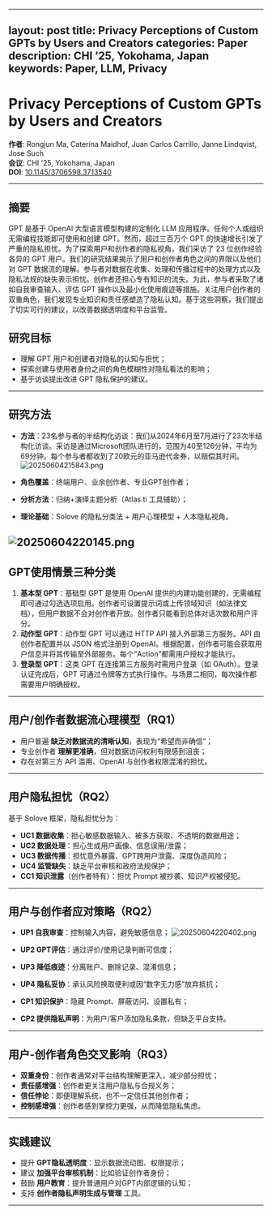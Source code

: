 
---
  layout: post
  title: Privacy Perceptions of Custom GPTs by Users and Creators
  categories: Paper
  description: CHI ’25, Yokohama, Japan
  keywords: Paper, LLM, Privacy
---
# Privacy Perceptions of Custom GPTs by Users and Creators

**作者**: Rongjun Ma, Caterina Maidhof, Juan Carlos Carrillo, Janne Lindqvist, Jose Such  
**会议**: CHI ’25, Yokohama, Japan  
**DOI**: [10.1145/3706598.3713540](https://doi.org/10.1145/3706598.3713540)

---

## 摘要

GPT 是基于 OpenAI 大型语言模型构建的定制化 LLM 应用程序。任何个人或组织无需编程技能即可使用和创建 GPT。然而，超过三百万个 GPT 的快速增长引发了严重的隐私担忧。为了探索用户和创作者的隐私视角，我们采访了 23 位创作经验各异的 GPT 用户。我们的研究结果揭示了用户和创作者角色之间的界限以及他们对 GPT 数据流的理解。参与者对数据在收集、处理和传播过程中的处理方式以及隐私法规的缺失表示担忧。创作者还担心专有知识的流失。为此，参与者采取了诸如自我审查输入、评估 GPT 操作以及最小化使用痕迹等措施。关注用户创作者的双重角色，我们发现专业知识和责任感塑造了隐私认知。基于这些洞察，我们提出了切实可行的建议，以改善数据透明度和平台监管。

## 研究目标

- 理解 GPT 用户和创建者对隐私的认知与担忧；
- 探索创建与使用者身份之间的角色模糊性对隐私看法的影响；
- 基于访谈提出改进 GPT 隐私保护的建议。

---

## 研究方法

- **方法**：23名参与者的半结构化访谈：我们从2024年6月至7月进行了23次半结构化访谈。采访是通过Microsoft团队进行的，范围为40至126分钟，平均为69分钟。每个参与者都收到了20欧元的亚马逊代金券，以赔偿其时间。
![20250604215843.png](http://5065932km2.zicp.vip:8089/i/2025/06/04/68405116be67f.png)

- **角色覆盖**：终端用户、业余创作者、专业GPT创作者；
- **分析方法**：归纳+演绎主题分析（Atlas.ti 工具辅助）；
- **理论基础**：Solove 的隐私分类法 + 用户心理模型 + 人本隐私视角。

![20250604220145.png](http://5065932km2.zicp.vip:8089/i/2025/06/04/684051cd03c35.png)
---
## GPT使用情景三种分类

1. **基本型 GPT**：基础型 GPT 是使用 OpenAI 提供的内建功能创建的，无需编程即可通过勾选选项启用。创作者可设置提示词或上传领域知识（如法律文档），但用户数据不会对创作者开放。创作者只能看到总体对话次数和用户评分。
2. **动作型 GPT**：动作型 GPT 可以通过 HTTP API 接入外部第三方服务。API 由创作者配置并以 JSON 格式注册到 OpenAI。根据配置，创作者可能会获取用户信息并将其传输至外部服务。每个“Action”都需用户授权才能执行。
3. **登录型 GPT**：这类 GPT 在连接第三方服务时需用户登录（如 OAuth）。登录认证完成后，GPT 可通过令牌等方式执行操作。与场景二相同，每次操作都需要用户明确授权。


---

## 用户/创作者数据流心理模型（RQ1）

- 用户普遍 **缺乏对数据流的清晰认知**，表现为“希望而非确信”；
- 专业创作者 **理解更准确**，但对数据访问权利有限感到沮丧；
- 存在对第三方 API 滥用、OpenAI 与创作者权限混淆的担忧。

---

## 用户隐私担忧（RQ2）

基于 Solove 框架，隐私担忧分为：

- **UC1 数据收集**：担心敏感数据输入、被多方获取、不透明的数据用途；
- **UC2 数据处理**：担心生成用户画像、信息误用/泄露；
- **UC3 数据传播**：担忧意外暴露、GPT跨用户泄露、深度伪造风险；
- **UC4 监管缺失**：缺乏平台审核和政府法规保护；
- **CC1 知识泄露**（创作者特有）：担忧 Prompt 被抄袭、知识产权被侵犯。

---

## 用户与创作者应对策略（RQ2）

- **UP1 自我审查**：控制输入内容，避免敏感信息；
![20250604220402.png](http://5065932km2.zicp.vip:8089/i/2025/06/04/68405256051c1.png)

- **UP2 GPT评估**：通过评价/使用记录判断可信度；
- **UP3 降低痕迹**：分离账户、删除记录、混淆信息；
- **UP4 隐私妥协**：承认风险换取便利或因“数字无力感”放弃抵抗；
- **CP1 知识保护**：隐藏 Prompt、屏蔽访问、设置私有；
- **CP2 提供隐私声明**：为用户/客户添加隐私条款，但缺乏平台支持。

---
## 用户-创作者角色交叉影响（RQ3）

- **双重身份**：创作者通常对平台结构理解更深入，减少部分担忧；
- **责任感增强**：创作者更关注用户隐私与合规义务；
- **信任悖论**：即便理解系统，也不一定信任其他创作者；
- **控制感增强**：创作者感到掌控力更强，从而降低隐私焦虑。

---

## 实践建议

- 提升 **GPT隐私透明度**：显示数据流动图、权限提示；
- 建议 **加强平台审核机制**：比如验证创作者身份；
- 鼓励 **用户教育**：提升普通用户对GPT内部逻辑的认知；
- 支持 **创作者隐私声明生成与管理** 工具。

---
